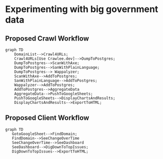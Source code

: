# Experimenting with big government data

## Proposed Crawl Workflow

```mermaid
graph TD
    DomainList-->Crawl4URLs;
    Crawl4URLs[Use Crawlee.dev]-->DumpToPostgres;
    DumpToPostgres-->ScanWithAxe;
    DumpToPostgres-->SanWithPlainLanguage;
    DumpToPostgres--> Wappalyzer;
    ScanWithAxe-->AddToPostgres;
    SanWithPlainLanguage-->AddToPostgres;
    Wappalyzer-->AddToPostgres;
    AddToPostgres-->AggregateData
    AggregateData-->PushToGoogleSheets;
    PushToGoogleSheets-->DisplayChartsAndResults;
    DisplayChartsAndResults-->ExportToHTML;
```

## Proposed Client Workflow

```mermaid
graph TD
   GotoGoogleSheet-->FindDomain;
   FindDomain-->SeeChangeOverTime
   SeeChangeOverTime-->SeeDashboard
   SeeDashboard-->DigDownToTopIssues;
   DigDownToTopIssues-->ExportToHTML;
```
